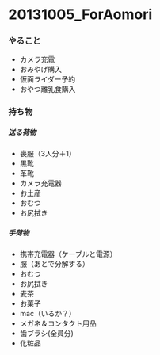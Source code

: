 # 20131005_ForAomori
### やること
* カメラ充電
* おみやげ購入
* 仮面ライダー予約
* おやつ離乳食購入

### 持ち物
##### 送る荷物
* 喪服（3人分＋1）
* 黒靴
* 革靴
* カメラ充電器
* お土産
* おむつ
* お尻拭き

##### 手荷物
* 携帯充電器（ケーブルと電源）
* 服（あとで分解する）
* おむつ
* お尻拭き
* 麦茶
* お菓子
* mac（いるか？）
* メガネ＆コンタクト用品
* 歯ブラシ(全員分)
* 化粧品
